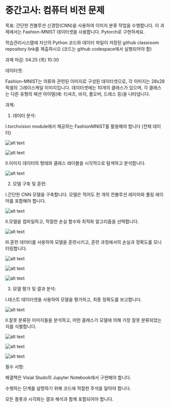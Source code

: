 # 중간고사: 컴퓨터 비전 문제

목표: 간단한 컨볼루션 신경망(CNN)을 사용하여 이미지 분류 작업을 수행합니다. 이 과제에서는 Fashion-MNIST 데이터셋을 사용합니다. Pytorch로 구현하세요.

학습관리시스템에 자신의 Python 코드와 데이터 파일이 저장된 github classroom repository link를 제출하시오 (코드는 github codespace에서 실행되어야 함)

과제 마감: 04.25 (목) 10:30

데이터셋:

Fashion-MNIST는 의류와 관련된 이미지로 구성된 데이터셋으로, 각 이미지는 28x28 픽셀의 그레이스케일 이미지입니다. 데이터셋에는 10개의 클래스가 있으며, 각 클래스는 다른 유형의 패션 아이템(예: 티셔츠, 바지, 풀오버, 드레스 등)을 나타냅니다.


과제:

1. 데이터 분석:

I.torchvision module에서 제공하는 FashionMNIST를 활용해야 합니다 (전체 데이터)

![alt text](image/image.png)

![alt text](image/image-12.png)

II.이미지 데이터의 형태와 클래스 레이블을 시각적으로 탐색하고 분석합니다.

![alt text](image/image-1.png)


2. 모델 구축 및 훈련:
 
I.간단한 CNN 모델을 구축합니다. 모델은 적어도 한 개의 컨볼루션 레이어와 풀링 레이어를 포함해야 합니다.

![alt text](image/image-13.png)


II.모델을 컴파일하고, 적절한 손실 함수와 최적화 알고리즘을 선택합니다.

![alt text](image/image-4.png)

III.훈련 데이터를 사용하여 모델을 훈련시키고, 훈련 과정에서의 손실과 정확도를 모니터링합니다.

![alt text](image/image-3.png)

![alt text](image/image-5.png)

![alt text](image/image-6.png)

3. 모델 평가 및 결과 분석:

I.테스트 데이터셋을 사용하여 모델을 평가하고, 최종 정확도를 보고합니다.

![alt text](image/image-7.png)

II.잘못 분류된 이미지들을 분석하고, 어떤 클래스가 모델에 의해 가장 잘못 분류되었는지를 식별합니다.

![alt text](image/image-9.png)

![alt text](image/image-10.png)

![alt text](image/image-11.png)

필수 사항:

해결책은 Visial Studo의 Jupyter Notebook에서 구현해야 합니다.

수행하는 단계를 설명하기 위해 코드에 적절한 주석을 달아야 합니다.

모든 플롯과 시각화는 결과 해석과 함께 포함되어야 합니다.
